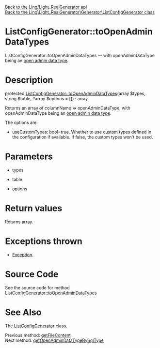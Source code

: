 [Back to the Ling/Light_RealGenerator api](https://github.com/lingtalfi/Light_RealGenerator/blob/master/doc/api/Ling/Light_RealGenerator.md)<br>
[Back to the Ling\Light_RealGenerator\Generator\ListConfigGenerator class](https://github.com/lingtalfi/Light_RealGenerator/blob/master/doc/api/Ling/Light_RealGenerator/Generator/ListConfigGenerator.md)


ListConfigGenerator::toOpenAdminDataTypes
================



ListConfigGenerator::toOpenAdminDataTypes — with openAdminDataType being an [open admin data type](https://github.com/lingtalfi/Light_Realist/blob/master/doc/pages/open-admin-table-protocol.md#the-data-types).




Description
================


protected [ListConfigGenerator::toOpenAdminDataTypes](https://github.com/lingtalfi/Light_RealGenerator/blob/master/doc/api/Ling/Light_RealGenerator/Generator/ListConfigGenerator/toOpenAdminDataTypes.md)(array $types, string $table, ?array $options = []) : array




Returns an array of columnName => openAdminDataType,
with openAdminDataType being an [open admin data type](https://github.com/lingtalfi/Light_Realist/blob/master/doc/pages/open-admin-table-protocol.md#the-data-types).

The options are:
- useCustomTypes: bool=true. Whether to use custom types defined in the configuration if available.
                 If false, the custom types won't be used.




Parameters
================


- types

    

- table

    

- options

    


Return values
================

Returns array.


Exceptions thrown
================

- [Exception](http://php.net/manual/en/class.exception.php).&nbsp;







Source Code
===========
See the source code for method [ListConfigGenerator::toOpenAdminDataTypes](https://github.com/lingtalfi/Light_RealGenerator/blob/master/Generator/ListConfigGenerator.php#L588-L600)


See Also
================

The [ListConfigGenerator](https://github.com/lingtalfi/Light_RealGenerator/blob/master/doc/api/Ling/Light_RealGenerator/Generator/ListConfigGenerator.md) class.

Previous method: [getFileContent](https://github.com/lingtalfi/Light_RealGenerator/blob/master/doc/api/Ling/Light_RealGenerator/Generator/ListConfigGenerator/getFileContent.md)<br>Next method: [getOpenAdminDataTypeBySqlType](https://github.com/lingtalfi/Light_RealGenerator/blob/master/doc/api/Ling/Light_RealGenerator/Generator/ListConfigGenerator/getOpenAdminDataTypeBySqlType.md)<br>

